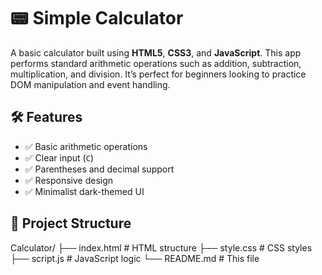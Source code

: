 
# 📟 Simple Calculator

A basic calculator built using **HTML5**, **CSS3**, and **JavaScript**. This app performs standard arithmetic operations such as addition, subtraction, multiplication, and division. It’s perfect for beginners looking to practice DOM manipulation and event handling.

## 🛠️ Features

- ✅ Basic arithmetic operations
- ✅ Clear input (`C`)
- ✅ Parentheses and decimal support
- ✅ Responsive design
- ✅ Minimalist dark-themed UI

## 📁 Project Structure

Calculator/
├── index.html # HTML structure
├── style.css # CSS styles
├── script.js # JavaScript logic
└── README.md # This file
